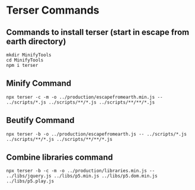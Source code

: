 # Terser Commands
## Commands to install terser (start in escape from earth directory)
```
mkdir MinifyTools
cd MinifyTools
npm i terser
```
## Minify Command
```
npx terser -c -m -o ../production/escapefromearth.min.js -- ../scripts/*.js ../scripts/**/*.js ../scripts/**/**/*.js
```
## Beutify Command
```
npx terser -b -o ../production/escapefromearth.js -- ../scripts/*.js ../scripts/**/*.js ../scripts/**/**/*.js
```
## Combine libraries command
```
npx terser -b -c -m -o ../production/libraries.min.js -- ../libs/jquery.js ../libs/p5.min.js ../libs/p5.dom.min.js ../libs/p5.play.js
```
